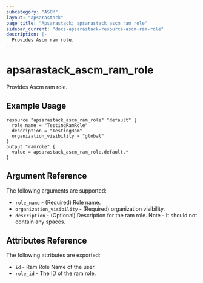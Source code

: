 ```yaml
---
subcategory: "ASCM"
layout: "apsarastack"
page_title: "Apsarastack: apsarastack_ascm_ram_role"
sidebar_current: "docs-apsarastack-resource-ascm-ram-role"
description: |-
  Provides Ascm ram role.
---
```


# apsarastack\_ascm_ram_role

Provides Ascm ram role.

## Example Usage

```
resource "apsarastack_ascm_ram_role" "default" {
  role_name = "TestingRamRole"
  description = "TestingRam"
  organization_visibility = "global"
}
output "ramrole" {
  value = apsarastack_ascm_ram_role.default.*
}
```
## Argument Reference

The following arguments are supported:

* `role_name` - (Required) Role name. 
* `organization_visibility` - (Required) organization visibility.
* `description` - (Optional) Description for the ram role. Note - It should not contain any spaces.

## Attributes Reference

The following attributes are exported:

* `id` - Ram Role Name of the user.
* `role_id` - The ID of the ram role.